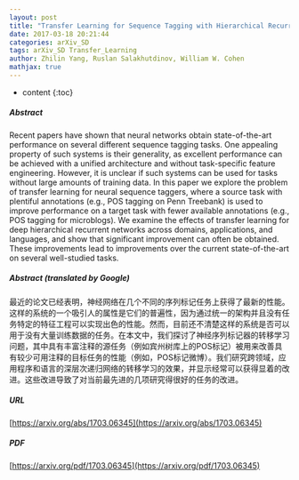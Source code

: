 ```yaml
---
layout: post
title: "Transfer Learning for Sequence Tagging with Hierarchical Recurrent Networks"
date: 2017-03-18 20:21:44
categories: arXiv_SD
tags: arXiv_SD Transfer_Learning
author: Zhilin Yang, Ruslan Salakhutdinov, William W. Cohen
mathjax: true
---
```


* content
{:toc}

##### Abstract
Recent papers have shown that neural networks obtain state-of-the-art performance on several different sequence tagging tasks. One appealing property of such systems is their generality, as excellent performance can be achieved with a unified architecture and without task-specific feature engineering. However, it is unclear if such systems can be used for tasks without large amounts of training data. In this paper we explore the problem of transfer learning for neural sequence taggers, where a source task with plentiful annotations (e.g., POS tagging on Penn Treebank) is used to improve performance on a target task with fewer available annotations (e.g., POS tagging for microblogs). We examine the effects of transfer learning for deep hierarchical recurrent networks across domains, applications, and languages, and show that significant improvement can often be obtained. These improvements lead to improvements over the current state-of-the-art on several well-studied tasks.

##### Abstract (translated by Google)
最近的论文已经表明，神经网络在几个不同的序列标记任务上获得了最新的性能。这样的系统的一个吸引人的属性是它们的普遍性，因为通过统一的架构并且没有任务特定的特征工程可以实现出色的性能。然而，目前还不清楚这样的系统是否可以用于没有大量训练数据的任务。在本文中，我们探讨了神经序列标记器的转移学习问题，其中具有丰富注释的源任务（例如宾州树库上的POS标记）被用来改善具有较少可用注释的目标任务的性能（例如，POS标记微博）。我们研究跨领域，应用程序和语言的深层次递归网络的转移学习的效果，并显示经常可以获得显着的改进。这些改进导致了对当前最先进的几项研究得很好的任务的改进。

##### URL
[https://arxiv.org/abs/1703.06345](https://arxiv.org/abs/1703.06345)

##### PDF
[https://arxiv.org/pdf/1703.06345](https://arxiv.org/pdf/1703.06345)

